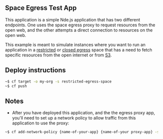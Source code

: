 ## Space Egress Test App

This application is a simple Nde.js application that has two different endpoints. One uses the space egress proxy to request resources from the open web, and the other attempts a direct connection to resources on the open web.

This example is meant to simulate instances where you want to run an application in a [restricted](https://cloud.gov/docs/management/space-egress/#restricted-egress) or [closed egress](https://cloud.gov/docs/management/space-egress/#closed-egress) space that has a need to fetch specific resources from the open internet or from [S3](https://cloud.gov/docs/services/s3/).

## Deploy instructions

```bash
~$ cf target -o my-org -s restricted-egress-space
~$ cf push
```

## Notes

* After you have deployed this application, and the the egress proxy app, you'll need to set up a network policy to allow traffic from this application to use the proxy:

```bash
~$ cf add-network-policy {name-of-your-app} {name-of-your proxy-app} -s {proxy-app-space} -o {your-org} --protocol tcp --port 3128
```


